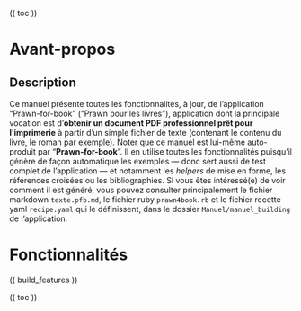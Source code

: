 (( toc ))
# Avant-propos
## Description
Ce manuel présente toutes les fonctionnalités, à jour, de l’application “Prawn-for-book” (“Prawn pour les livres”), application dont la principale vocation est d’**obtenir un document PDF professionnel prêt pour l’imprimerie** à partir d’un simple fichier de texte (contenant le contenu du livre, le roman par exemple).
Noter que ce manuel est lui-même auto-produit par “**Prawn-for-book**”. Il en utilise toutes les fonctionnalités puisqu’il génère de façon automatique les exemples — donc sert aussi de test complet de l’application — et notamment les *helpers* de mise en forme, les références croisées ou les bibliographies.
Si vous êtes intéressé(e) de voir comment il est généré, vous pouvez consulter principalement le fichier markdown `texte.pfb.md`, le fichier ruby `prawn4book.rb` et le fichier recette yaml `recipe.yaml` qui le définissent, dans le dossier `Manuel/manuel_building` de l’application.

# Fonctionnalités
(( build_features ))

(( toc ))
